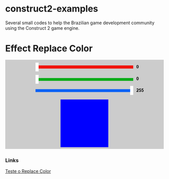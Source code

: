 # construct2-examples
Several small codes to help the Brazilian game development community using the Construct 2 game engine.

# Effect Replace Color
<img src="/img/replace.png?v=3&s=200" title="" alt="">

### Links
[Teste o Replace Color](https://guimaraf.github.io/works/replace/)